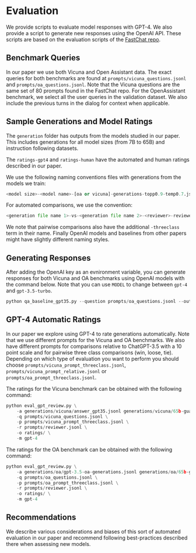# Evaluation

We provide scripts to evaluate model responses with GPT-4. We also provide a script to generate new responses using the OpenAI API. These scripts are based on the evaluation scripts of the [FastChat repo](https://github.com/lm-sys/FastChat/tree/main/fastchat/eval).

## Benchmark Queries
In our paper we use both Vicuna and Open Assistant data. The exact queries for both benchmarks are found at `prompts/vicuna_questions.jsonl` and `prompts/oa_questions.jsonl`. Note that the Vicuna questions are the same set of 80 prompts found in the FastChat repo. For the OpenAssistant benchmark, we select all the user queries in the validation dataset. We also include the previous turns in the dialog for context when applicable.

## Sample Generations and Model Ratings
The `generation` folder has outputs from the models studied in our paper. This includes generations for all model sizes (from 7B to 65B) and instruction following datasets.

The `ratings-gpt4` and `ratings-human` have the automated and human ratings described in our paper.

We use the following naming conventions files with generations from the models we train: 
```py
<model size>-<model name>-[oa or vicuna]-generations-topp0.9-temp0.7.jsonl
```

For automated comparisons, we use the convention:
```py
<generation file name 1>-vs-<generation file name 2>-<reviewer>-reviewer.jsonl
```
We note that pairwise comparisons also have the additional `-threeclass` term in their name. Finally OpenAI models and baselines from other papers might have slightly different naming styles.


## Generating Responses
After adding the OpenAI key as an evnironment variable, you can generate responses for both Vicuna and OA benchmarks using OpenAI models with the command below. Note that you can use `MODEL` to change between `gpt-4` and `gpt-3.5-turbo`.

```py
python qa_baseline_gpt35.py --question prompts/oa_questions.jsonl --output generations/answer_gpt35.jsonl
```

## GPT-4 Automatic Ratings
In our paper we explore using GPT-4 to rate generations automatically. Note that we use different prompts for the Vicuna and OA benchmarks. We also have different prompts for comparisons relative to ChatGPT-3.5 with a 10 point scale and for pairwise three class comparisons (win, loose, tie). Depending on which type of evaluation you want to perform you should choose `prompts/vicuna_prompt_threeclass.jsonl`, `prompts/vicuna_prompt_relative.jsonl` or `prompts/oa_prompt_threeclass.jsonl`. 

The ratings for the Vicuna benchmark can be obtained with the following command:

```py
python eval_gpt_review.py \
    -a generations/vicuna/answer_gpt35.jsonl generations/vicuna/65b-guanaco-vicuna-generations-topp0.9-beam1.jsonl \
    -q prompts/vicuna_questions.jsonl \
    -p prompts/vicuna_prompt_threeclass.jsonl \
    -r prompts/reviewer.jsonl \
    -o ratings/ \
    -m gpt-4
```

The ratings for the OA benchmark can be obtained with the following command:

```py
python eval_gpt_review.py \
    -a generations/oa/gpt-3.5-oa-generations.jsonl generations/oa/65b-guanaco-oa-generations-topp0.9-beam1.jsonl \
    -q prompts/oa_questions.jsonl \
    -p prompts/oa_prompt_threeclass.jsonl \
    -r prompts/reviewer.jsonl \
    -o ratings/ \
    -m gpt-4
```

## Recommendations

We describe various considerations and biases of this sort of automated evaluation in our paper and recommend following best-practices described there when assessing new models.
